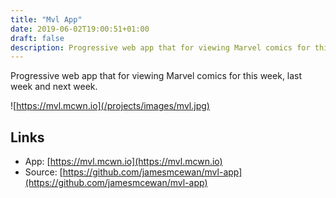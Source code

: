 ```yaml
---
title: "Mvl App"
date: 2019-06-02T19:00:51+01:00
draft: false
description: Progressive web app that for viewing Marvel comics for this week, last week and next week.
---
```


Progressive web app that for viewing Marvel comics for this week, last week and next week.

![https://mvl.mcwn.io](/projects/images/mvl.jpg)

## Links

- App: [https://mvl.mcwn.io](https://mvl.mcwn.io)
- Source: [https://github.com/jamesmcewan/mvl-app](https://github.com/jamesmcewan/mvl-app)